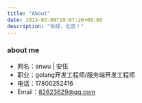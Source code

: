 ```yaml
---
title: "About"
date: 2013-03-08T19:07:26+08:00
description: "你好，北京！"
---
```


### about me

- 网名：anwu | 安伍
- 职业：golang开发工程师/服务端开发工程师
- 电话：17800252416
- Email：82623629@qq.com
